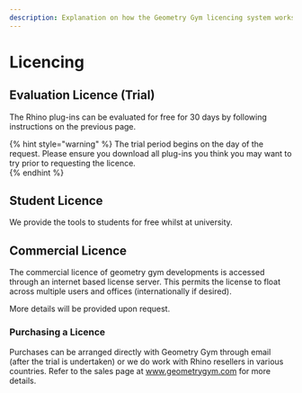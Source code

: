 ```yaml
---
description: Explanation on how the Geometry Gym licencing system works.
---
```


# Licencing

## Evaluation Licence \(Trial\)

The Rhino plug-ins can be evaluated for free for 30 days by following instructions on the previous page. 

{% hint style="warning" %}
The trial period begins on the day of the request. Please ensure you download all plug-ins you think you may want to try prior to requesting the licence.  
{% endhint %}

## Student Licence

We provide the tools to students for free whilst at university. 

## Commercial Licence

The commercial licence of geometry gym developments is accessed through an internet based license server.  This permits the license to float across multiple users and offices \(internationally if desired\). 

More details will be provided upon request.

### Purchasing a Licence

Purchases can be arranged directly with Geometry Gym through email \(after the trial is undertaken\) or we do work with Rhino resellers in various countries.  Refer to the sales page at www.geometrygym.com for more details.

